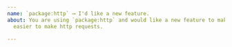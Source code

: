 ```yaml
---
name: `package:http` ⟶ I'd like a new feature.
about: You are using `package:http` and would like a new feature to make it
  easier to make http requests.

---
```


<!--
  Please describe the feature you'd like to see us implement along with a use
  case.


  Note that this package is designed to be cross-platform and we will only be
  able to add features which can be supported with _both_ `dart:io` and
  `dart:html`. If you're looking for a feature which is already supported by the
  `dart:io` HttpClient constructor you can construct one manually and pass it
  to the IOClient constructor directly.
-->
